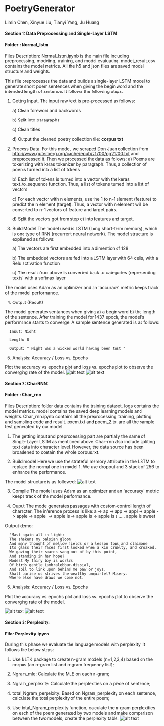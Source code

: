 # PoetryGenerator

Limin Chen, Xinyue Liu, Tianyi Yang, Ju Huang

#### Section 1: Data Preprocessing and Single-Layer LSTM
#### Folder : Normal_lstm

Files Description:
Normal_lstm.ipynb is the main file including preprocessing, modeling, training, and model evaluating.
model_result.csv contains the model metrics.
All the h5 and json files are saved model structure and weights.


This file preprocesses the data and builds a single-layer LSTM model to generate short poem sentences when giving the begin word and the intended length of sentence. It follows the following steps: 


1. Gettng Input. The input raw text is pre-processed as follows:

    a) Clean foreword and backwords

    b) Split into paragraphs

    c) Clean titles
    
    d) Output the cleaned poetry collection file: **corpus.txt**

2. Process Data.  For this model, we scraped Don Juan collection from http://www.gutenberg.org/cache/epub/21700/pg21700.txt and preprocessed it. Then we processed the data as follows:
    a) Poems are tokenizing with keras tokenizer by paragraph. Thus, a collection of poems turned into a list of tokens

    b) Each list of tokens is turned into a vector with the keras text_to_sequence function. Thus, a list of tokens turned into a list of vectors
  
    c) For each vector with n elements, use the 1 to n-1 element (feature) to predict the n element (target). Thus, a vector with n element will be converted to n-1 vectors of feature and target pairs. 
  
    d) Split the vectors got from step c) into features and target.
  
  
3. Build Model 
The model used is LSTM (Long short-term memory), which is one type of RNN (recurrent neural network). The model structure is explianed as follows:

    a) The vectors are first embedded into a dimention of 128 

    b) The embedded vectors are fed into a LSTM layer with 64 cells, with a Relu activation function

    c) The result from above is converted back to categories (representing texts) with a softmax layer 
  
The model uses Adam as an optimizer and an 'accuracy' metric keeps track of the model performance. 


4. Output (Result)

The model generates sentances when giving a) a begin word b) the length of the sentence. After training the model for 1437 epoch, the model's performance starts to converge. A sample sentence generated is as follows:

      Input: Night

      Length: 8 

      Output: " Night was a wicked world having been tost " 


5. Analysis: Accuracy / Loss vs. Epochs

Plot the accuracy vs. epochs plot and loss vs. epochs plot to observe the converging rate of the model.
![alt text](https://github.com/sayayangnu/PoetryGenerator/blob/master/img/accuracy1.jpeg "SingleLSTM Accuracy vs. Epochs")
![alt text](https://github.com/sayayangnu/PoetryGenerator/blob/master/img/loss1.jpeg "SingleLSTM Loss vs. Epochs")

#### Section 2: CharRNN:
#### Folder : Char_rnn 

Files Description:
folder data contains the training dataset.
logs contains the model metrics.
model contains the saved deep learning models and weights.
Char_rnn.ipynb contains all the preprocessing, training, plotting and sampling code and result.
poem.txt and poem_2.txt are all the sample test generated by our model.

1. The getting input and preprocessing part are partially the same of Single-Layer LSTM as mentioned above. Char-rnn also include spliting text data into character level. However, the data source has been broadened to contain the whole corpus.txt.

2. Build model
 Here we use the strateful memory attribute in the LSTM to replace the normal one in model 1. We use dropout and 3 stack of 256 to enhance the performance.
 
 The model structure is as followed:
![alt text](https://github.com/sayayangnu/PoetryGenerator/blob/master/img/CharRNN.jpeg "Model Structure")

3. Compile
The model uses Adam as an optimizer and an 'accuracy' metric keeps track of the model performance. 

4. Ouput
The model generates passages with costom-control length of character. 
The inference process is like:
a -> ap -> app -> appl -> apple -> apple  -> apple i -> apple is -> apple is  -> apple is s ..... apple is sweet


Output demo:


      'Mast again all in light:
      The shakens my palsian gloom
      And many thought of mellow fields or a lesson tops and claimone
      Its glass their faces first looked when a kin cruelty, and croaked.
      We gazing their spares sang out of by this point,
      And standing in her hope?
      Modest My fairy boy is worlds
      Of birds gentle Lambralebbur-dissial,
      And soil to link upon behind me paw or joys.
      Shall parise us strives the wealthy unquirtel? Misery,
      Where else have draws we come not. 


5. Analysis: Accuracy / Loss vs. Epochs

Plot the accuracy vs. epochs plot and loss vs. epochs plot to observe the converging rate of the model.

![alt text](https://github.com/sayayangnu/PoetryGenerator/blob/master/img/accuracy2.jpeg "CharRNN Accuracy vs. Epochs")
![alt text](https://github.com/sayayangnu/PoetryGenerator/blob/master/img/loss2.jpeg "CharRNN Loss vs. Epochs")





#### Section 3: Perplexity: 
#### File: Perplexity.ipynb
During this phase we evaluate the language models with perplexity. It follows the below steps:

1. Use NLTK package to create n-gram models (n=1,2,3,4) based on the corpus (an n-gram list and n-gram frequency list); 

2. Ngram_mle: Calculate the MLE on each n-gram; 

3. Ngram_perplexity: Calculate the perplexities on a piece of sentence;

4. total_Ngram_perpelxity: Based on Ngram_perplexity on each sentence, calculate the total perplexity of the entire poem;

5. Use total_Ngram_perplexity function, calculate the n-gram perplexities on each of the poem generated by two models and make comparison between the two models, create the perplexity table.
![alt text](https://github.com/sayayangnu/PoetryGenerator/blob/master/img/perplexity_table.PNG "Perplexity Table")

